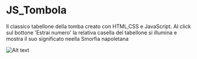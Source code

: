 # JS_Tombola

Il classico tabellone della tomba creato con HTML,CSS e JavaScript. 
Al click sul bottone 'Estrai numero' la relativa casella del tabellone si illumina e mostra il suo significato neella Smorfia napoletana

![Alt text](https://github.com/gabrisca)

